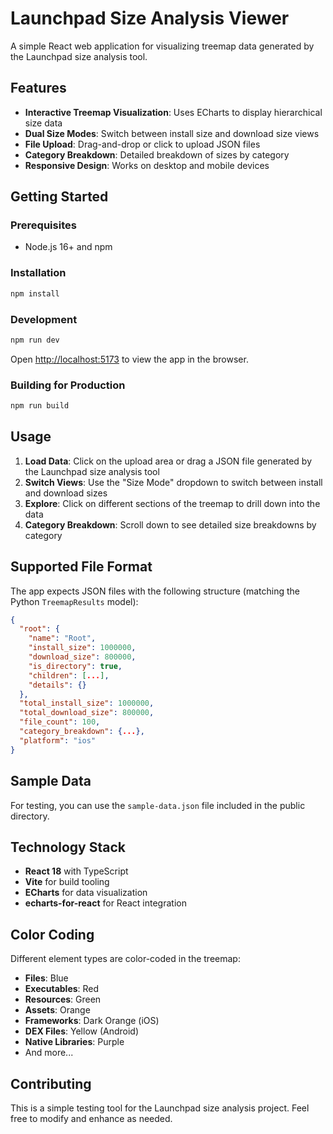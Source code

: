 # Launchpad Size Analysis Viewer

A simple React web application for visualizing treemap data generated by the Launchpad size analysis tool.

## Features

- **Interactive Treemap Visualization**: Uses ECharts to display hierarchical size data
- **Dual Size Modes**: Switch between install size and download size views
- **File Upload**: Drag-and-drop or click to upload JSON files
- **Category Breakdown**: Detailed breakdown of sizes by category
- **Responsive Design**: Works on desktop and mobile devices

## Getting Started

### Prerequisites

- Node.js 16+ and npm

### Installation

```bash
npm install
```

### Development

```bash
npm run dev
```

Open [http://localhost:5173](http://localhost:5173) to view the app in the browser.

### Building for Production

```bash
npm run build
```

## Usage

1. **Load Data**: Click on the upload area or drag a JSON file generated by the Launchpad size analysis tool
2. **Switch Views**: Use the "Size Mode" dropdown to switch between install and download sizes
3. **Explore**: Click on different sections of the treemap to drill down into the data
4. **Category Breakdown**: Scroll down to see detailed size breakdowns by category

## Supported File Format

The app expects JSON files with the following structure (matching the Python `TreemapResults` model):

```json
{
  "root": {
    "name": "Root",
    "install_size": 1000000,
    "download_size": 800000,
    "is_directory": true,
    "children": [...],
    "details": {}
  },
  "total_install_size": 1000000,
  "total_download_size": 800000,
  "file_count": 100,
  "category_breakdown": {...},
  "platform": "ios"
}
```

## Sample Data

For testing, you can use the `sample-data.json` file included in the public directory.

## Technology Stack

- **React 18** with TypeScript
- **Vite** for build tooling
- **ECharts** for data visualization
- **echarts-for-react** for React integration

## Color Coding

Different element types are color-coded in the treemap:
- **Files**: Blue
- **Executables**: Red
- **Resources**: Green
- **Assets**: Orange
- **Frameworks**: Dark Orange (iOS)
- **DEX Files**: Yellow (Android)
- **Native Libraries**: Purple
- And more...

## Contributing

This is a simple testing tool for the Launchpad size analysis project. Feel free to modify and enhance as needed.
